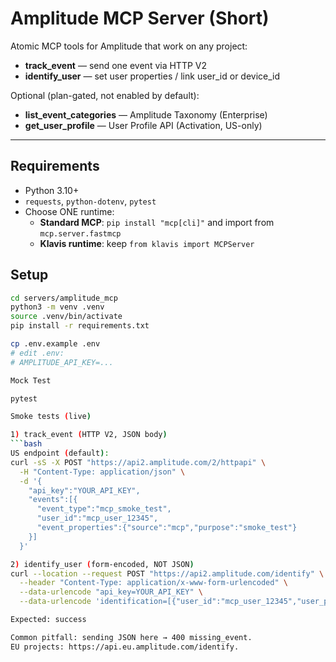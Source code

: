 # Amplitude MCP Server (Short)

Atomic MCP tools for Amplitude that work on any project:

- **track_event** — send one event via HTTP V2
- **identify_user** — set user properties / link user_id or device_id

Optional (plan-gated, not enabled by default):
- **list_event_categories** — Amplitude Taxonomy (Enterprise)
- **get_user_profile** — User Profile API (Activation, US-only)

---

## Requirements
- Python 3.10+
- `requests`, `python-dotenv`, `pytest`
- Choose ONE runtime:
  - **Standard MCP**: `pip install "mcp[cli]"` and import from `mcp.server.fastmcp`
  - **Klavis runtime**: keep `from klavis import MCPServer`

## Setup
```bash
cd servers/amplitude_mcp
python3 -m venv .venv
source .venv/bin/activate
pip install -r requirements.txt

cp .env.example .env
# edit .env:
# AMPLITUDE_API_KEY=...

Mock Test

pytest

Smoke tests (live)

1) track_event (HTTP V2, JSON body)
```bash
US endpoint (default):
curl -sS -X POST "https://api2.amplitude.com/2/httpapi" \
  -H "Content-Type: application/json" \
  -d '{
    "api_key":"YOUR_API_KEY",
    "events":[{
      "event_type":"mcp_smoke_test",
      "user_id":"mcp_user_12345",
      "event_properties":{"source":"mcp","purpose":"smoke_test"}
    }]
  }'

2) identify_user (form-encoded, NOT JSON)
curl --location --request POST "https://api2.amplitude.com/identify" \
  --header "Content-Type: application/x-www-form-urlencoded" \
  --data-urlencode "api_key=YOUR_API_KEY" \
  --data-urlencode 'identification=[{"user_id":"mcp_user_12345","user_properties":{"plan":"free","source":"mcp"}}]'

Expected: success

Common pitfall: sending JSON here → 400 missing_event.
EU projects: https://api.eu.amplitude.com/identify.